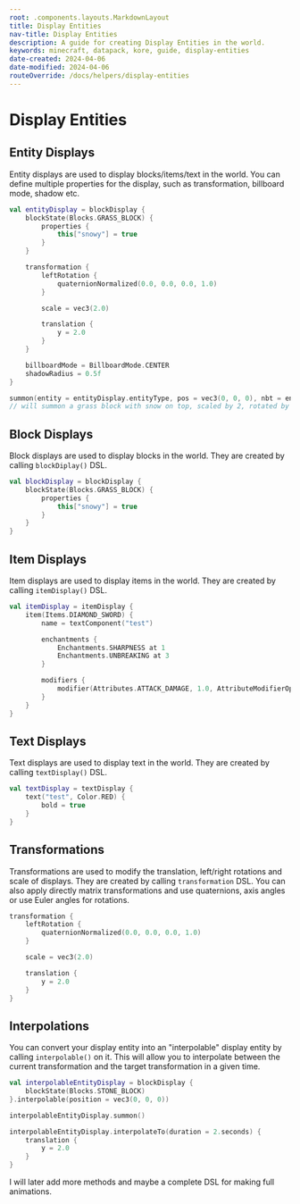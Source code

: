 ```yaml
---
root: .components.layouts.MarkdownLayout
title: Display Entities
nav-title: Display Entities
description: A guide for creating Display Entities in the world.
keywords: minecraft, datapack, kore, guide, display-entities
date-created: 2024-04-06
date-modified: 2024-04-06
routeOverride: /docs/helpers/display-entities
---
```


# Display Entities

## Entity Displays

Entity displays are used to display blocks/items/text in the world. You can define multiple properties for the display, such as transformation, billboard mode, shadow etc.

```kotlin
val entityDisplay = blockDisplay {
	blockState(Blocks.GRASS_BLOCK) {
		properties {
			this["snowy"] = true
		}
	}

	transformation {
		leftRotation {
			quaternionNormalized(0.0, 0.0, 0.0, 1.0)
		}

		scale = vec3(2.0)

		translation {
			y = 2.0
		}
	}

	billboardMode = BillboardMode.CENTER
	shadowRadius = 0.5f
}

summon(entity = entityDisplay.entityType, pos = vec3(0, 0, 0), nbt = entityDisplay.toNbt())
// will summon a grass block with snow on top, scaled by 2, rotated by 0 degrees and translated by 2 blocks on the y axis at the position 0, 0, 0
```

## Block Displays

Block displays are used to display blocks in the world. They are created by calling `blockDiplay()` DSL.

```kotlin
val blockDisplay = blockDisplay {
	blockState(Blocks.GRASS_BLOCK) {
		properties {
			this["snowy"] = true
		}
	}
}
```

## Item Displays

Item displays are used to display items in the world. They are created by calling `itemDisplay()` DSL.

```kotlin
val itemDisplay = itemDisplay {
	item(Items.DIAMOND_SWORD) {
		name = textComponent("test")

		enchantments {
			Enchantments.SHARPNESS at 1
			Enchantments.UNBREAKING at 3
		}

		modifiers {
			modifier(Attributes.ATTACK_DAMAGE, 1.0, AttributeModifierOperation.ADD)
		}
	}
}
```

## Text Displays

Text displays are used to display text in the world. They are created by calling `textDisplay()` DSL.

```kotlin
val textDisplay = textDisplay {
	text("test", Color.RED) {
		bold = true
	}
}
```

## Transformations

Transformations are used to modify the translation, left/right rotations and scale of displays. They are created by calling `transformation`
DSL. You can also apply directly matrix transformations and use quaternions, axis angles or use Euler angles for rotations.

```kotlin
transformation {
	leftRotation {
		quaternionNormalized(0.0, 0.0, 0.0, 1.0)
	}

	scale = vec3(2.0)

	translation {
		y = 2.0
	}
}
```

## Interpolations

You can convert your display entity into an "interpolable" display entity by calling
`interpolable()` on it. This will allow you to interpolate between the current transformation and the target transformation in a given time.

```kotlin
val interpolableEntityDisplay = blockDisplay {
	blockState(Blocks.STONE_BLOCK)
}.interpolable(position = vec3(0, 0, 0))

interpolableEntityDisplay.summon()

interpolableEntityDisplay.interpolateTo(duration = 2.seconds) {
	translation {
		y = 2.0
	}
}
```

I will later add more methods and maybe a complete DSL for making full animations.
